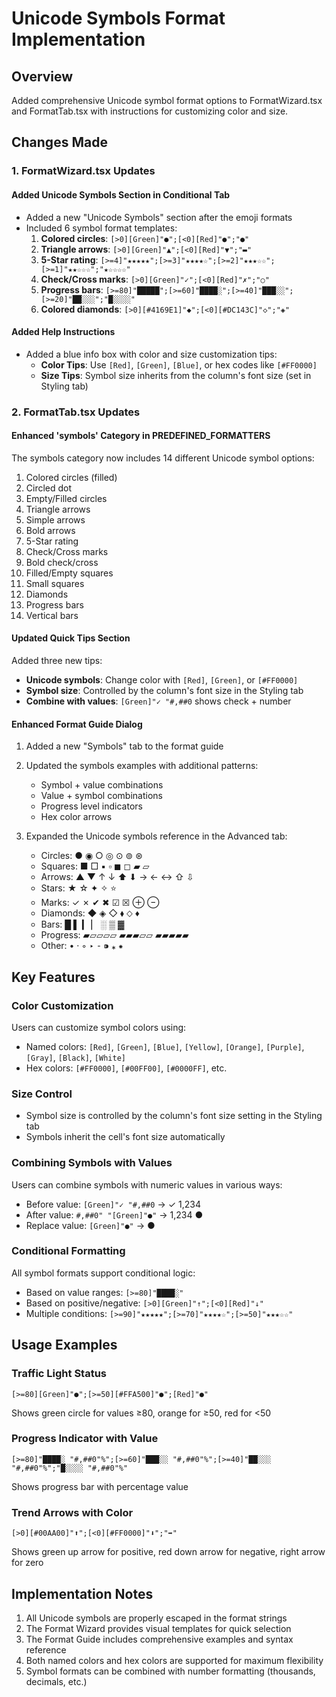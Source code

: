 # Unicode Symbols Format Implementation

## Overview
Added comprehensive Unicode symbol format options to FormatWizard.tsx and FormatTab.tsx with instructions for customizing color and size.

## Changes Made

### 1. FormatWizard.tsx Updates

#### Added Unicode Symbols Section in Conditional Tab
- Added a new "Unicode Symbols" section after the emoji formats
- Included 6 symbol format templates:
  1. **Colored circles**: `[>0][Green]"●";[<0][Red]"●";"●"`
  2. **Triangle arrows**: `[>0][Green]"▲";[<0][Red]"▼";"▬"`
  3. **5-Star rating**: `[>=4]"★★★★★";[>=3]"★★★★☆";[>=2]"★★★☆☆";[>=1]"★★☆☆☆";"★☆☆☆☆"`
  4. **Check/Cross marks**: `[>0][Green]"✓";[<0][Red]"✗";"○"`
  5. **Progress bars**: `[>=80]"█████";[>=60]"████░";[>=40]"███░░";[>=20]"██░░░";"█░░░░"`
  6. **Colored diamonds**: `[>0][#4169E1]"◆";[<0][#DC143C]"◇";"◈"`

#### Added Help Instructions
- Added a blue info box with color and size customization tips:
  - **Color Tips**: Use `[Red]`, `[Green]`, `[Blue]`, or hex codes like `[#FF0000]`
  - **Size Tips**: Symbol size inherits from the column's font size (set in Styling tab)

### 2. FormatTab.tsx Updates

#### Enhanced 'symbols' Category in PREDEFINED_FORMATTERS
The symbols category now includes 14 different Unicode symbol options:
1. Colored circles (filled)
2. Circled dot
3. Empty/Filled circles
4. Triangle arrows
5. Simple arrows
6. Bold arrows
7. 5-Star rating
8. Check/Cross marks
9. Bold check/cross
10. Filled/Empty squares
11. Small squares
12. Diamonds
13. Progress bars
14. Vertical bars

#### Updated Quick Tips Section
Added three new tips:
- **Unicode symbols**: Change color with `[Red]`, `[Green]`, or `[#FF0000]`
- **Symbol size**: Controlled by the column's font size in the Styling tab
- **Combine with values**: `[Green]"✓ "#,##0` shows check + number

#### Enhanced Format Guide Dialog
1. Added a new "Symbols" tab to the format guide
2. Updated the symbols examples with additional patterns:
   - Symbol + value combinations
   - Value + symbol combinations
   - Progress level indicators
   - Hex color arrows

3. Expanded the Unicode symbols reference in the Advanced tab:
   - Circles: ● ◉ ○ ◎ ⊙ ⊚ ⊛
   - Squares: ■ □ ▪ ▫ ◼ ◻ ▰ ▱
   - Arrows: ▲ ▼ ↑ ↓ ⬆ ⬇ → ← ↔ ⇧ ⇩
   - Stars: ★ ☆ ✦ ✧ ⭐
   - Marks: ✓ ✗ ✔ ✖ ☑ ☒ ⊕ ⊖
   - Diamonds: ◆ ◈ ◇ ⬧ ⬦ ♦
   - Bars: █ ▌ ▎ ▏ ░ ▒ ▓
   - Progress: ▰▱▱▱▱ ▰▰▰▱▱ ▰▰▰▰▰
   - Other: • · ◦ ‣ ⁃ ⁍ ⁎ ⁕

## Key Features

### Color Customization
Users can customize symbol colors using:
- Named colors: `[Red]`, `[Green]`, `[Blue]`, `[Yellow]`, `[Orange]`, `[Purple]`, `[Gray]`, `[Black]`, `[White]`
- Hex colors: `[#FF0000]`, `[#00FF00]`, `[#0000FF]`, etc.

### Size Control
- Symbol size is controlled by the column's font size setting in the Styling tab
- Symbols inherit the cell's font size automatically

### Combining Symbols with Values
Users can combine symbols with numeric values in various ways:
- Before value: `[Green]"✓ "#,##0` → ✓ 1,234
- After value: `#,##0" "[Green]"●"` → 1,234 ●
- Replace value: `[Green]"●"` → ●

### Conditional Formatting
All symbol formats support conditional logic:
- Based on value ranges: `[>=80]"████░"`
- Based on positive/negative: `[>0][Green]"↑";[<0][Red]"↓"`
- Multiple conditions: `[>=90]"★★★★★";[>=70]"★★★★☆";[>=50]"★★★☆☆"`

## Usage Examples

### Traffic Light Status
```
[>=80][Green]"●";[>=50][#FFA500]"●";[Red]"●"
```
Shows green circle for values ≥80, orange for ≥50, red for <50

### Progress Indicator with Value
```
[>=80]"████░ "#,##0"%";[>=60]"███░░ "#,##0"%";[>=40]"██░░░ "#,##0"%";"█░░░░ "#,##0"%"
```
Shows progress bar with percentage value

### Trend Arrows with Color
```
[>0][#00AA00]"⬆";[<0][#FF0000]"⬇";"➡"
```
Shows green up arrow for positive, red down arrow for negative, right arrow for zero

## Implementation Notes

1. All Unicode symbols are properly escaped in the format strings
2. The Format Wizard provides visual templates for quick selection
3. The Format Guide includes comprehensive examples and syntax reference
4. Both named colors and hex colors are supported for maximum flexibility
5. Symbol formats can be combined with number formatting (thousands, decimals, etc.)